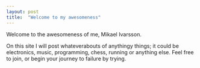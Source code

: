 ```yaml
---
layout: post
title:  "Welcome to my awesomeness"
---
```

Welcome to the awesomeness of me, Mikael Ivarsson.

On this site I will post whateverabouts of anythingy things; it could be electronics, music, programming, chess, running or anything else. Feel free to join, or begin your journey to failure by trying.